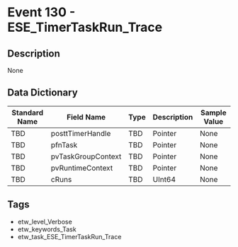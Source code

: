 # Event 130 - ESE_TimerTaskRun_Trace

## Description
None

## Data Dictionary
|Standard Name|Field Name|Type|Description|Sample Value|
|---|---|---|---|---|
|TBD|posttTimerHandle|TBD|Pointer|None|None|
|TBD|pfnTask|TBD|Pointer|None|None|
|TBD|pvTaskGroupContext|TBD|Pointer|None|None|
|TBD|pvRuntimeContext|TBD|Pointer|None|None|
|TBD|cRuns|TBD|UInt64|None|None|

## Tags
* etw_level_Verbose
* etw_keywords_Task
* etw_task_ESE_TimerTaskRun_Trace